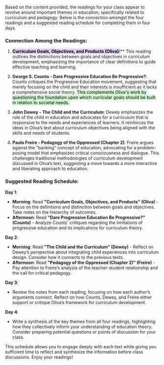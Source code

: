 Based on the content provided, the readings for your class appear to revolve around important themes in education, specifically related to curriculum and pedagogy. Below is the connection amongst the four readings and a suggested reading schedule for completing them in four days.

### Connection Among the Readings:

1. **<mark style="background: #D2B3FFA6;">Curriculum Goals, Objectives, and Products (Oliva):</mark>**** This reading outlines the distinctions between goals and objectives in curriculum development, emphasizing the importance of clear definitions to guide effective teaching and learning.

2. **George S. Counts - Dare Progressive Education Be Progressive?**: Counts critiques the Progressive Education movement, suggesting that merely focusing on the child and their interests is insufficient as it lacks a comprehensive social theory. <mark style="background: #BBFABBA6;">This complements Oliva's work by questioning the foundation upon which curricular goals should be built in relation to societal needs.</mark>

3. **John Dewey - The Child and the Curriculum**: Dewey emphasizes the role of the child in education and advocates for a curriculum that is responsive to the needs and experiences of learners. It reinforces the ideas in Oliva’s text about curriculum objectives being aligned with the skills and needs of students.

4. **Paulo Freire - Pedagogy of the Oppressed (Chapter 2)**: Freire argues against the "banking" concept of education, advocating for a problem-posing model that emphasizes critical consciousness and dialogue. This challenges traditional methodologies of curriculum development discussed in Oliva’s text, suggesting a move towards a more interactive and liberating approach to education.

### Suggested Reading Schedule:

**Day 1**:
- **Morning**: Read **"Curriculum Goals, Objectives, and Products" (Oliva)** - Focus on the definitions and distinction between goals and objectives. Take notes on the hierarchy of outcomes.
- **Afternoon**: Read **"Dare Progressive Education Be Progressive?" (Counts)** - Analyze Counts' critiques regarding the limitations of progressive education and its implications for curriculum theory.

**Day 2**:
- **Morning**: Read **"The Child and the Curriculum" (Dewey)** - Reflect on Dewey’s perspective about integrating child experiences into curriculum design. Consider how it connects to the previous texts.
- **Afternoon**: Read **"Pedagogy of the Oppressed (Chapter 2)" (Freire)** - Pay attention to Freire’s analysis of the teacher-student relationship and the call for critical pedagogy.

**Day 3**:
- Review the notes from each reading, focusing on how each author’s arguments connect. Reflect on how Counts, Dewey, and Freire either support or critique Oliva’s framework for curriculum development.
  
**Day 4**:
- Write a synthesis of the key themes from all four readings, highlighting how they collectively inform your understanding of education theory. Consider preparing potential questions or points of discussion for your class.

This schedule allows you to engage deeply with each text while giving you sufficient time to reflect and synthesize the information before class discussions. Enjoy your readings!